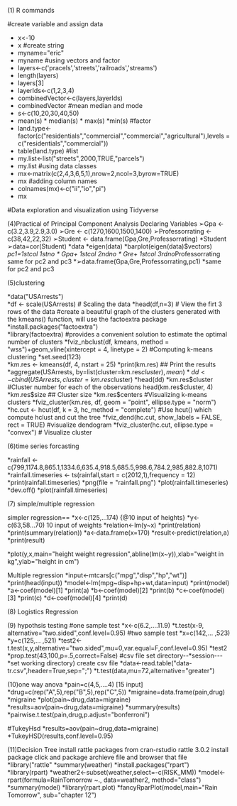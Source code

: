 (1) R commands

#create variable and assign data
* x<-10
* x
#create string 
* myname="eric"
* myname
#using vectors and factor
* layers<-c('pracels','streets','railroads','streams')
* length(layers)
* layers[3]
* layerIds<-c(1,2,3,4)
* combinedVector<-c(layers,layerIds)
* combinedVector
#mean median and mode
* s<-c(10,20,30,40,50)
* mean(s) * median(s)  * max(s) *min(s)
#factor
* land.type<-factor(c("residentials","commercial","commercial","agricultural"),levels = c("residentials","commercial"))
* table(land.type)
#list
* my.list<-list("streets",2000,TRUE,"parcels")
* my.list
#using data classes
* mx<-matrix(c(2,4,3,6,5,1),nrow=2,ncol=3,byrow=TRUE)
* mx
#adding column names
* colnames(mx)<-c("ii","io","pi")
* mx

#Data exploration and visualization using Tidyverse



(4)Practical of Principal Component Analysis
Declaring Variables 
➢Gpa <- c(3.2,3.9,2.9,3.0) 
➢Gre <- c(1270,1600,1500,1400) 
➢Professorrating <- c(38,42,22,32) 
➢Student <- data.frame(Gpa,Gre,Professorrating) 
*Student
➢data=cor(Student) 
*data
*eigen(data)
*barplot(eigen(data)$vectors)
*pc1=1stcol 1stno * Gpa+ 1stcol 2ndno * Gre+ 1stcol 3rdno*Professorrating 
same for pc2 and pc3
*➢data.frame(Gpa,Gre,Professorrating,pc1) 
*same for pc2 and pc3

(5)clustering

*data("USArrests")  
*df <- scale(USArrests) # Scaling the data
*head(df,n=3)  # View the firt 3 rows of the data
#create a beautiful graph of the clusters generated with the kmeans() function, will use the factoextra package
*install.packages("factoextra")  
*library(factoextra)
#provides a convenient solution to estimate the optimal number of clusters
*fviz_nbclust(df, kmeans, method = "wss")+geom_vline(xintercept = 4, linetype = 2)
#Computing k-means clustering
*set.seed(123)   
*km.res <- kmeans(df, 4, nstart = 25)
*print(km.res)   ## Print the results
*aggregate(USArrests, by=list(cluster=km.res$cluster), mean)
*dd <- cbind(USArrests, cluster = km.res$cluster)
*head(dd)
*km.res$cluster  #Cluster number for each of the observations
head(km.res$cluster, 4)
*km.res$size   ## Cluster size
*km.res$centers
#Visualizing k-means clusters
*fviz_cluster(km.res, df, geom = "point", ellipse.type = "norm")
*hc.cut <- hcut(df, k = 3, hc_method = "complete")    #Use hcut() which compute hclust and cut the tree
*fviz_dend(hc.cut, show_labels = FALSE, rect = TRUE)   #visualize dendogram
*fviz_cluster(hc.cut, ellipse.type = "convex")    # Visualize cluster

(6)time series forcasting

*rainfall <- c(799,1174.8,865.1,1334.6,635.4,918.5,685.5,998.6,784.2,985,882.8,1071)
*rainfall.timeseries <- ts(rainfall,start = c(2012,1),frequency = 12)
*print(rainfall.timeseries)
*png(file = "rainfall.png")
*plot(rainfall.timeseries)
*dev.off()
*plot(rainfall.timeseries)

(7) simple/multiple regression

simpler regression== 
*x<-c(125,...174) {@10 input of heights}
*y<-c(63,58...70)  10 input of weights
*relation<-lm(y~x)
*print(relation)
*print(summary(relation))
*a<-data.frame(x=170)
*result<-predict(relation,a)
*print(result)

*plot(y,x,main="height weight regression",abline(lm(x~y)),xlab="weight in kg",ylab="height in cm")

Multiple regression
*input<-mtcars[c("mpg","disp","hp","wt")]
*print(head(input))
*model<-lm(mpg~disp+hp+wt,data=input)
*print(model)
*a<-coef(model)[1]
*print(a)
*b<-coef(model)[2]
*print(b)
*c<-coef(model)[3]
*print(c)
*d<-coef(model)[4]
*print(d)



(8) Logistics Regression





(9) hypothsis testing
#one sample test
*x<-c(6.2,....11.9)
*t.test(x-9, alternative="two.sided",conf.level=0.95)
#two sample test
*x=c(142,... ,523)
*y=c(125,... ,521)
*test2<-t.test(x,y,alternative="two.sided",mu=0,var.equal=F,conf.level=0.95)
*test2
*prop.test(43,100,p=.5,correct=False)
#csv file
set directory--*session---*set working directory)
create csv file
*data<-read.table("data-tr.csv",header=True,sep=";")
*t.test(data,mu=72,alternative="greater")


(10)one way anova
*pain=c(4,5,....4) [15 input]
*drug=c(rep("A",5),rep("B",5),rep("C",5))
*migraine=data.frame(pain,drug)
*migraine
*plot(pain~drug,data=migraine)
*results=aov(pain~drug,data=migraine)
*summary(results)
*pairwise.t.test(pain,drug,p.adjust="bonferroni")

#TukeyHsd
*results=aov(pain~drug,data=migraine)
*TukeyHSD(results,conf.level=0.95)

(11)Decision Tree
install rattle packages from cran-rstudio
rattle 3.0.2
install package click and package archieve file and browser that file
*library("rattle"
*summary(weather)
*install.packages("rpart")
*library(rpart)
*weather2<-subset(weather,select=-c(RISK_MM))
*model<-rpart(formula=RainTomorrow ~., data=weather2, method="class")
*summary(model)
*library(rpart.plot)
*fancyRparPlot(model,main="Rain Tomorrow", sub="chapter 12")











